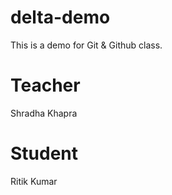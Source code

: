 # delta-demo
This is a demo for Git &amp; Github class.

# Teacher
Shradha Khapra

# Student
Ritik Kumar
